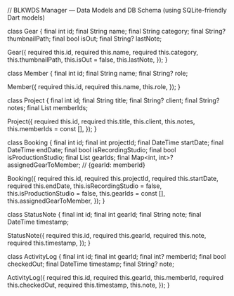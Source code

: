 // BLKWDS Manager — Data Models and DB Schema (using SQLite-friendly Dart models)

class Gear {
  final int id;
  final String name;
  final String category;
  final String? thumbnailPath;
  final bool isOut;
  final String? lastNote;

  Gear({
    required this.id,
    required this.name,
    required this.category,
    this.thumbnailPath,
    this.isOut = false,
    this.lastNote,
  });
}

class Member {
  final int id;
  final String name;
  final String? role;

  Member({
    required this.id,
    required this.name,
    this.role,
  });
}

class Project {
  final int id;
  final String title;
  final String? client;
  final String? notes;
  final List<int> memberIds;

  Project({
    required this.id,
    required this.title,
    this.client,
    this.notes,
    this.memberIds = const [],
  });
}

class Booking {
  final int id;
  final int projectId;
  final DateTime startDate;
  final DateTime endDate;
  final bool isRecordingStudio;
  final bool isProductionStudio;
  final List<int> gearIds;
  final Map<int, int>? assignedGearToMember; // {gearId: memberId}

  Booking({
    required this.id,
    required this.projectId,
    required this.startDate,
    required this.endDate,
    this.isRecordingStudio = false,
    this.isProductionStudio = false,
    this.gearIds = const [],
    this.assignedGearToMember,
  });
}

class StatusNote {
  final int id;
  final int gearId;
  final String note;
  final DateTime timestamp;

  StatusNote({
    required this.id,
    required this.gearId,
    required this.note,
    required this.timestamp,
  });
}

class ActivityLog {
  final int id;
  final int gearId;
  final int? memberId;
  final bool checkedOut;
  final DateTime timestamp;
  final String? note;

  ActivityLog({
    required this.id,
    required this.gearId,
    this.memberId,
    required this.checkedOut,
    required this.timestamp,
    this.note,
  });
} 
